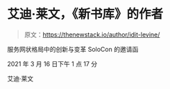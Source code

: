 # 艾迪·莱文，《新书库》的作者

> 原文：<https://thenewstack.io/author/idit-levine/>

服务网状格局中的创新与变革 SoloCon 的邀请函

2021 年 3 月 16 日下午 1 点 17 分

艾迪·莱文
